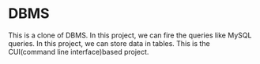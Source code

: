 # DBMS
This is a clone of DBMS. In this project, we can fire the queries like MySQL queries. In this project, we can store data in tables. This is the CUI(command line interface)based project.
